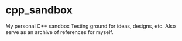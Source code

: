 # cpp_sandbox
My personal C++ sandbox
Testing ground for ideas, designs, etc.
Also serve as an archive of references for myself.
